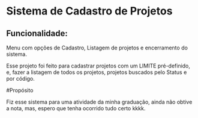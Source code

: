 # Sistema de Cadastro de Projetos

## Funcionalidade:
Menu com opções de Cadastro, Listagem de projetos e encerramento do sistema.

Esse projeto foi feito para cadastrar projetos com um LIMITE pré-definido, e, fazer a listagem de todos os projetos, projetos buscados pelo Status e por código.

#Propósito

Fiz esse sistema para uma atividade da minha graduação, ainda não obtive a nota, mas, espero que tenha ocorrido tudo certo kkkk.

